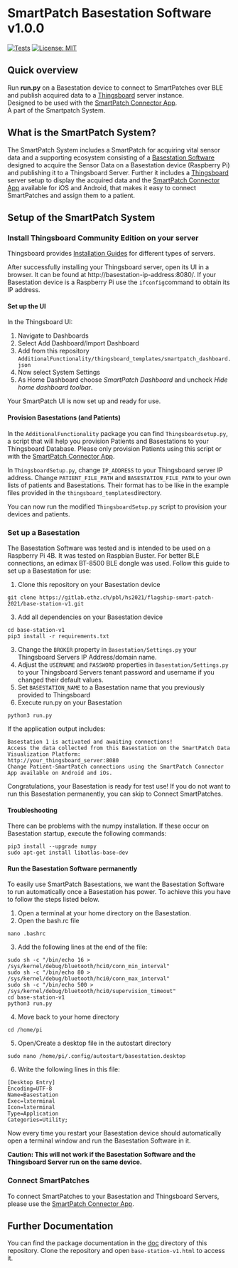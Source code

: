 # SmartPatch Basestation Software v1.0.0

[![Tests](https://github.com/cyrillknecht/smartpatch_basestation_software/actions/workflows/pytest.yml/badge.svg)](https://github.com/cyrillknecht/smartpatch_basestation_software/actions/workflows/pytest.yml)
[![License: MIT](https://img.shields.io/badge/License-MIT-yellow.svg)](https://opensource.org/licenses/MIT)


## Quick overview
Run **run.py** on a Basestation device to connect to SmartPatches over BLE
and publish acquired data to a [Thingsboard](https://thingsboard.io/) server instance.  
Designed to be used with the 
[SmartPatch Connector App](https://gitlab.ethz.ch/pbl/hs2021/flagship-smart-patch-2021/connector-app-v1).  
A part of the Smartpatch System.

## What is the SmartPatch System?
The SmartPatch System includes a SmartPatch for acquiring vital sensor data and a supporting ecosystem consisting of a 
[Basestation Software](https://gitlab.ethz.ch/pbl/hs2021/flagship-smart-patch-2021/base-station-v1) 
designed to acquire the Sensor Data on a Basestation device (Raspberry Pi) and publishing it to a Thingsboard Server.
Further it includes a [Thingsboard](https://thingsboard.io/) server setup to display the acquired data and the 
[SmartPatch Connector App](https://gitlab.ethz.ch/pbl/hs2021/flagship-smart-patch-2021/connector-app-v1) 
available for iOS and Android, that makes it easy to connect SmartPatches and assign them to a patient.

## Setup of the SmartPatch System

### Install Thingsboard Community Edition on your server

Thingsboard provides [Installation Guides](https://thingsboard.io/docs/user-guide/install/installation-options/)
for different types of servers.

After successfully installing your Thingsboard server, open its UI in a browser.
It can be found at http://basestation-ip-address:8080/.
If your Basestation device is a Raspberry Pi use the `ifconfig`command to obtain its IP address.

#### Set up the UI

In the Thingsboard UI:

1. Navigate to Dashboards
2. Select Add Dashboard/Import Dashboard
3. Add from this repository `AdditionalFunctionality/thingsboard_templates/smartpatch_dashboard.json`
4. Now select System Settings
5. As Home Dashboard choose *SmartPatch Dashboard* and uncheck *Hide home dashboard toolbar*.

Your SmartPatch UI is now set up and ready for use.

#### Provision Basestations (and Patients)

In the `AdditionalFunctionality` package you can find `Thingsboardsetup.py`,
a script that will help you provision Patients and Basestations to your Thingsboard Database.
Please only provision Patients using this script or with the 
[SmartPatch Connector App](https://gitlab.ethz.ch/pbl/hs2021/flagship-smart-patch-2021/connector-app-v1).

In `ThingsboardSetup.py`, change `IP_ADDRESS` to your Thingsboard server IP address.
Change `PATIENT_FILE_PATH` and `BASESTATION_FILE_PATH` to your own lists of patients and Basestations.
Their format has to be like in the example files provided in the `thingsboard_templates`directory.

You can now run the modified `ThingsboardSetup.py` script to provision your devices and patients.

### Set up a Basestation

The Basestation Software was tested and is intended to be used on a Raspberry Pi 4B. It was tested on Raspbian Buster. 
For better BLE connections, an edimax BT-8500 BLE dongle was used.
Follow this guide to set up a Basestation for use:

1. Clone this repository on your Basestation device
 ```console
git clone https://gitlab.ethz.ch/pbl/hs2021/flagship-smart-patch-2021/base-station-v1.git
 ```
3. Add all dependencies on your Basestation device

```console
cd base-station-v1
pip3 install -r requirements.txt
```

3. Change the `BROKER` property in `Basestation/Settings.py` your Thingsboard Servers IP Address/domain name. 
4. Adjust the `USERNAME` and `PASSWORD` properties in `Basestation/Settings.py` to your Thingsboard Servers tenant
password and username if you changed their default values.
5. Set `BASESTATION_NAME` to a Basestation name that you previously provided to Thingsboard
6. Execute run.py on your Basestation

```console
python3 run.py
```


If the application output includes:  

```console
Basestation 1 is activated and awaiting connections!
Access the data collected from this Basestation on the SmartPatch Data Visualization Platform:
http://your_thingsboard_server:8080
Change Patient-SmartPatch connections using the SmartPatch Connector App available on Android and iOs.
```

Congratulations, your Basestation is ready for test use!
If you do not want to run this Basestation permanently, you can skip to Connect SmartPatches.

#### Troubleshooting
There can be problems with the numpy installation. If these occur on Basestation startup, execute the following
commands:

```console
pip3 install --upgrade numpy
sudo apt-get install libatlas-base-dev
```

#### Run the Basestation Software permanently

To easily use SmartPatch Basestations, we want the Basestation Software to run automatically once a
Basestation has power. To achieve this you have to follow the steps listed below.

1. Open a terminal at your home directory on the Basestation.
2. Open the bash.rc file

```console
nano .bashrc
```
3. Add the following lines at the end of the file:

```console
sudo sh -c "/bin/echo 16 > /sys/kernel/debug/bluetooth/hci0/conn_min_interval"
sudo sh -c "/bin/echo 80 > /sys/kernel/debug/bluetooth/hci0/conn_max_interval"
sudo sh -c "/bin/echo 500 > /sys/kernel/debug/bluetooth/hci0/supervision_timeout"
cd base-station-v1
python3 run.py
```

4. Move back to your home directory

```console
cd /home/pi
```

5. Open/Create a desktop file in the autostart directory

```console
sudo nano /home/pi/.config/autostart/basestation.desktop 
```

6. Write the following lines in this file:

```shell
[Desktop Entry]
Encoding=UTF-8
Name=Basestation
Exec=lxterminal
Icon=lxterminal
Type=Application
Categories=Utility;
```

Now every time you restart your Basestation device should automatically open a terminal window and
run the Basestation Software in it.

**Caution: This will not work if the Basestation Software and the Thingsboard Server run on the same device.**

### Connect SmartPatches

To connect SmartPatches to your Basestation and Thingsboard Servers, please use the 
[SmartPatch Connector App](https://gitlab.ethz.ch/pbl/hs2021/flagship-smart-patch-2021/connector-app-v1).

## Further Documentation
You can find the package documentation in the [doc](/doc) directory of this repository.
Clone the repository and open `base-station-v1.html` to access it.




   

